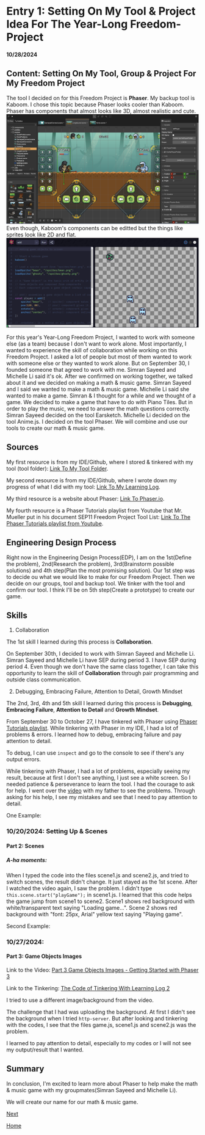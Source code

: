 # Entry 1: Setting On My Tool & Project Idea For The Year-Long Freedom-Project
#### 10/28/2024

## Content: Setting On My Tool, Group & Project For My Freedom Project

The tool I decided on for this Freedom Project is **Phaser**. My backup tool is Kaboom.
I chose this topic because Phaser looks cooler than Kaboom. Phaser has components that almost looks like 3D, almost realistic and cute.
![alt text](image-1.png)
Even though, Kaboom's components can be editted but the things like sprites look like 2D and flat.
![alt text](image.png)

For this year's Year-Long Freedom Project, I wanted to work with someone else (as a team) because I don't want to work alone. Most importantly, I wanted to experience the skill of collaboration while working on this Freedom Project. I asked a lot of people but most of them wanted to work with someone else or they wanted to work alone. But on September 30, I founded someone that agreed to work with me. Simran Sayeed and Michelle Li said it's ok. After we confirmed on working together, we talked about it and we decided on making a math & music game. Simran Sayeed and I said we wanted to make a math & music game. Michelle Li said she wanted to make a game. Simran & I thought for a while and we thought of a game. We decided to make a game that have to do with Piano Tiles. But in order to play the music, we need to answer the math questions correctly. Simran Sayeed decided on the tool Earsketch. Michelle Li decided on the tool Anime.js. I decided on the tool Phaser. We will combine and use our tools to create our math & music game.

## Sources

My first resource is from my IDE/Github, where I stored & tinkered with my tool (tool folder): [Link To My Tool Folder](https://github.com/nancyc0337/sep11-freedom-project/tree/main/tool).

My second resource is from my IDE/Github, where I wrote down my progress of what I did with my tool: [Link To My Learning Log](https://github.com/nancyc0337/sep11-freedom-project/blob/main/tool/learning-log.md).

My third resource is a website about Phaser: [Link To Phaser.io](https://phaser.io/).

My fourth resource is a Phaser Tutorials playlist from Youtube that Mr. Mueller put in his document SEP11 Freedom Project Tool List: [Link To The Phaser Tutorials playlist from Youtube](https://www.youtube.com/playlist?list%3DPLDyH9Tk5ZdFzEu_izyqgPFtHJJXkc79no).

## Engineering Design Process

Right now in the Engineering Design Process(EDP), I am on the 1st(Define the problem), 2nd(Research the problem), 3rd(Brainstorm possible solutions) and 4th step(Plan the most promising solution). Our 1st step was to decide ou what we would like to make for our Freedom Project. Then we decide on our groups, tool and backup tool. We tinker with the tool and confirm our tool. I think I'll be on 5th step(Create a prototype) to create our game.

## Skills

1) Collaboration

The 1st skill I learned during this process is **Collaboration**.

On September 30th, I decided to work with Simran Sayeed and Michelle Li. Simran Sayeed and Michelle Li have SEP during period 3. I have SEP during period 4. Even though we don't have the same class together, I can take this opportunity to learn the skill of **Collaboration** through pair programming and outside class communication.

2) Debugging, Embracing Failure, Attention to Detail, Growth Mindset

The 2nd, 3rd, 4th and 5th skill I learned during this process is **Debugging**, **Embracing Failure**, **Attention to Detail** and **Growth Mindset**.

From September 30 to October 27, I have tinkered with Phaser using [Phaser Tutorials playlist](https://www.youtube.com/playlist?list%3DPLDyH9Tk5ZdFzEu_izyqgPFtHJJXkc79no). While tinkering with Phaser in my IDE, I had a lot of problems & errors. I learned how to debug, embracing failure and pay attention to detail.

To debug, I can use `inspect` and go to the console to see if there's any output errors.

While tinkering with Phaser, I had a lot of problems, especially seeing my result, because at first I don't see anything, I just see a white screen. So I needed patience & perseverance to learn the tool. I had the courage to ask for help. I went over the [video](https://www.youtube.com/playlist?list%3DPLDyH9Tk5ZdFzEu_izyqgPFtHJJXkc79no) with my father to see the problems. Through asking for his help, I see my mistakes and see that I need to pay attention to detail.

One Example:

### 10/20/2024: Setting Up & Scenes

#### Part 2: Scenes

##### A-ha moments:
When I typed the code into the files scene1.js and scene2.js, and tried to switch scenes, the result didn't change. It just stayed as the 1st scene. After I watched the video again, I saw the problem. I didn't type `this.scene.start("playGame");` in scene1.js. I learned that this code helps the game jump from scene1 to scene2. Scene1 shows red background with white/transparent text saying "Loading game...". Scene 2 shows red background with "font: 25px, Arial" yellow text saying "Playing game".

Second Example:

### 10/27/2024:

#### Part 3: Game Objects Images

Link to the Video: [Part 3 Game Objects Images - Getting Started with Phaser 3](https://youtu.be/l65rEEdgURA?si=1GlWWAUG16tk_4MT)

Link to the Tinkering: [The Code of Tinkering With Learning Log 2](https://github.com/nancyc0337/sep11-freedom-project/tree/main/tool/tinkering-2a)

I tried to use a different image/background from the video.

The challenge that I had was uploading the background. At first I didn't see the background when I tried `http-server`. But after looking and tinkering with the codes, I see that the files game.js, scene1.js and scene2.js was the problem.

I learned to pay attention to detail, especially to my codes or I will not see my output/result that I wanted.

## Summary
In conclusion, I'm excited to learn more about Phaser to help make the math & music game with my groupmates(Simran Sayeed and Michelle Li).

We will create our name for our math & music game.

[Next](entry02.md)

[Home](../README.md)
